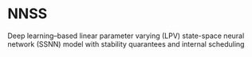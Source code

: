 # NNSS
Deep learning–based linear parameter varying (LPV) state-space neural network (SSNN) model with stability quarantees and internal scheduling
